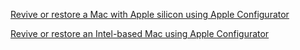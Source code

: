 [Revive or restore a Mac with Apple silicon using Apple Configurator](https://support.apple.com/guide/apple-configurator-mac/revive-or-restore-a-mac-with-apple-silicon-apdd5f3c75ad/mac)

[Revive or restore an Intel-based Mac using Apple Configurator](https://support.apple.com/guide/apple-configurator-mac/revive-or-restore-an-intel-based-mac-apdebea5be51/mac)
